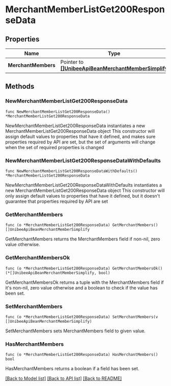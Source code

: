 # MerchantMemberListGet200ResponseData

## Properties

Name | Type | Description | Notes
------------ | ------------- | ------------- | -------------
**MerchantMembers** | Pointer to [**[]UnibeeApiBeanMerchantMemberSimplify**](UnibeeApiBeanMerchantMemberSimplify.md) | Merchant Members | [optional] 

## Methods

### NewMerchantMemberListGet200ResponseData

`func NewMerchantMemberListGet200ResponseData() *MerchantMemberListGet200ResponseData`

NewMerchantMemberListGet200ResponseData instantiates a new MerchantMemberListGet200ResponseData object
This constructor will assign default values to properties that have it defined,
and makes sure properties required by API are set, but the set of arguments
will change when the set of required properties is changed

### NewMerchantMemberListGet200ResponseDataWithDefaults

`func NewMerchantMemberListGet200ResponseDataWithDefaults() *MerchantMemberListGet200ResponseData`

NewMerchantMemberListGet200ResponseDataWithDefaults instantiates a new MerchantMemberListGet200ResponseData object
This constructor will only assign default values to properties that have it defined,
but it doesn't guarantee that properties required by API are set

### GetMerchantMembers

`func (o *MerchantMemberListGet200ResponseData) GetMerchantMembers() []UnibeeApiBeanMerchantMemberSimplify`

GetMerchantMembers returns the MerchantMembers field if non-nil, zero value otherwise.

### GetMerchantMembersOk

`func (o *MerchantMemberListGet200ResponseData) GetMerchantMembersOk() (*[]UnibeeApiBeanMerchantMemberSimplify, bool)`

GetMerchantMembersOk returns a tuple with the MerchantMembers field if it's non-nil, zero value otherwise
and a boolean to check if the value has been set.

### SetMerchantMembers

`func (o *MerchantMemberListGet200ResponseData) SetMerchantMembers(v []UnibeeApiBeanMerchantMemberSimplify)`

SetMerchantMembers sets MerchantMembers field to given value.

### HasMerchantMembers

`func (o *MerchantMemberListGet200ResponseData) HasMerchantMembers() bool`

HasMerchantMembers returns a boolean if a field has been set.


[[Back to Model list]](../README.md#documentation-for-models) [[Back to API list]](../README.md#documentation-for-api-endpoints) [[Back to README]](../README.md)


